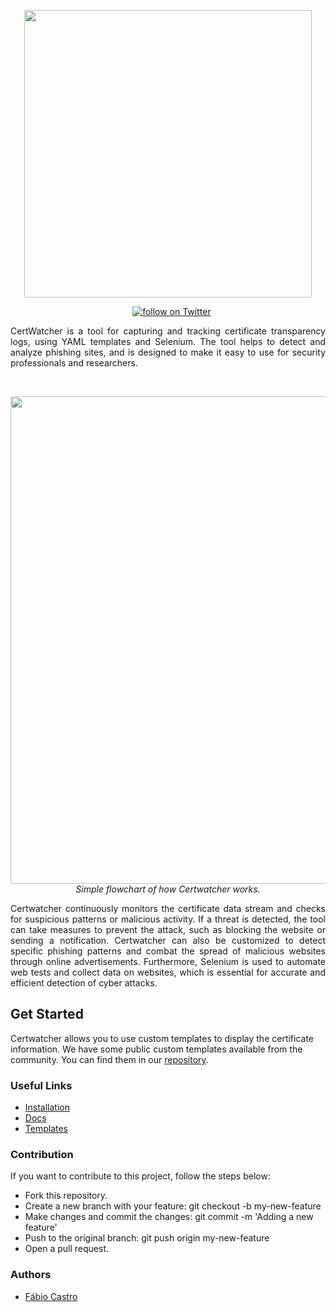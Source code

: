 
<p align="center">
  <img width="460" height="auto" src="https://user-images.githubusercontent.com/110246050/215688266-a8aacee4-9e47-4f9a-92d1-961b61812ec4.png">
</p>
<p align="center">
<a href="#"><img src="https://img.shields.io/badge/contributors-1-green" alt=""></a>
<a href="#"><img src="https://img.shields.io/badge/developing-stable-green" alt=""></a>
<a href="#"><img src="https://img.shields.io/badge/version-v0.1.0-blue" alt=""></a>
<a href="https://twitter.com/intent/follow?screen_name=drfabiocastro">
<img src="https://img.shields.io/twitter/follow/drfabiocastro?style=social&logo=twitter" alt="follow on Twitter"></a>
</p>

<p align="justify">
CertWatcher is a tool for capturing and tracking certificate transparency logs, using YAML templates and Selenium. The tool helps to detect and analyze phishing sites, and is designed to make it easy to use for security professionals and researchers.
</p>
<br>
<p align="center">
<img width="780" height="auto" src="https://user-images.githubusercontent.com/110246050/220596417-7a66ac29-cb7b-4058-bbf3-52d9b0849c50.png">
<br>
<em>Simple flowchart of how Certwatcher works.</em>
</p>
<p align="justify">
Certwatcher continuously monitors the certificate data stream and checks for suspicious patterns or malicious activity. If a threat is detected, the tool can take measures to prevent the attack, such as blocking the website or sending a notification. Certwatcher can also be customized to detect specific phishing patterns and combat the spread of malicious websites through online advertisements. Furthermore, Selenium is used to automate web tests and collect data on websites, which is essential for accurate and efficient detection of cyber attacks.
<p>
  
##  Get Started
Certwatcher allows you to use custom templates to display the certificate information. We have some public custom templates available from the community. You can find them in our [repository](https://www.twitter.com/drfabiocastro). 
  
### Useful Links

- [Installation](https://certwatcher.io/installation)
- [Docs](https://certwatcher.io/installation)
- [Templates](https://certwatcher.io/installation)

### Contribution
If you want to contribute to this project, follow the steps below:

- Fork this repository.
- Create a new branch with your feature: git checkout -b my-new-feature
- Make changes and commit the changes: git commit -m 'Adding a new feature'
- Push to the original branch: git push origin my-new-feature
- Open a pull request.
  
### Authors

- [Fábio Castro](https://www.twitter.com/drfabiocastro)
